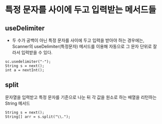# 특정 문자를 사이에 두고 입력받는 메서드들

## useDelimiter
- 두 수가 공백이 아닌 특정 문자를 사이에 두고 입력을 받아야 하는 경우에는, Scanner의 useDelimiter(특정문자) 메서드를 이용해 자동으로 그 문자 단위로 잘라서 입력받을 수 있다.
```
sc.usedelimiter("-");
String s = next();
int a = nextInt();
```

## split
문자열을 입력받고 특정 문자를 기준으로 나눈 뒤 각 값을 원소로 하는 배열을 리턴하는 String 메서드
```
String s = next();
String[] arr = s.split("\\.");
```